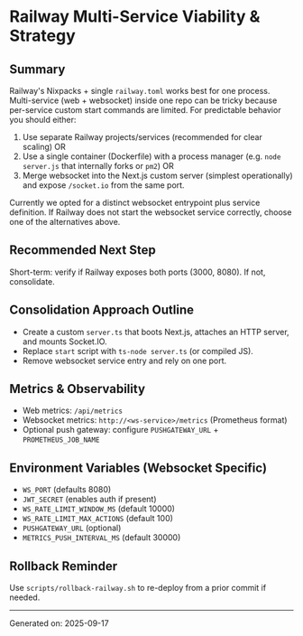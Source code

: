 # Railway Multi-Service Viability & Strategy

## Summary

Railway's Nixpacks + single `railway.toml` works best for one process. Multi-service (web + websocket) inside one repo can be tricky because per-service custom start commands are limited. For predictable behavior you should either:

1. Use separate Railway projects/services (recommended for clear scaling) OR
2. Use a single container (Dockerfile) with a process manager (e.g. `node server.js` that internally forks or `pm2`) OR
3. Merge websocket into the Next.js custom server (simplest operationally) and expose `/socket.io` from the same port.

Currently we opted for a distinct websocket entrypoint plus service definition. If Railway does not start the websocket service correctly, choose one of the alternatives above.

## Recommended Next Step

Short-term: verify if Railway exposes both ports (3000, 8080). If not, consolidate.

## Consolidation Approach Outline

- Create a custom `server.ts` that boots Next.js, attaches an HTTP server, and mounts Socket.IO.
- Replace `start` script with `ts-node server.ts` (or compiled JS).
- Remove websocket service entry and rely on one port.

## Metrics & Observability

- Web metrics: `/api/metrics`
- Websocket metrics: `http://<ws-service>/metrics` (Prometheus format)
- Optional push gateway: configure `PUSHGATEWAY_URL` + `PROMETHEUS_JOB_NAME`

## Environment Variables (Websocket Specific)

- `WS_PORT` (defaults 8080)
- `JWT_SECRET` (enables auth if present)
- `WS_RATE_LIMIT_WINDOW_MS` (default 10000)
- `WS_RATE_LIMIT_MAX_ACTIONS` (default 100)
- `PUSHGATEWAY_URL` (optional)
- `METRICS_PUSH_INTERVAL_MS` (default 30000)

## Rollback Reminder

Use `scripts/rollback-railway.sh` to re-deploy from a prior commit if needed.

---

Generated on: 2025-09-17
